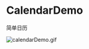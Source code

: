 # CalendarDemo
简单日历


![calendarDemo.gif](https://upload-images.jianshu.io/upload_images/817974-773944b8f4dd448a.gif?imageMogr2/auto-orient/strip)
